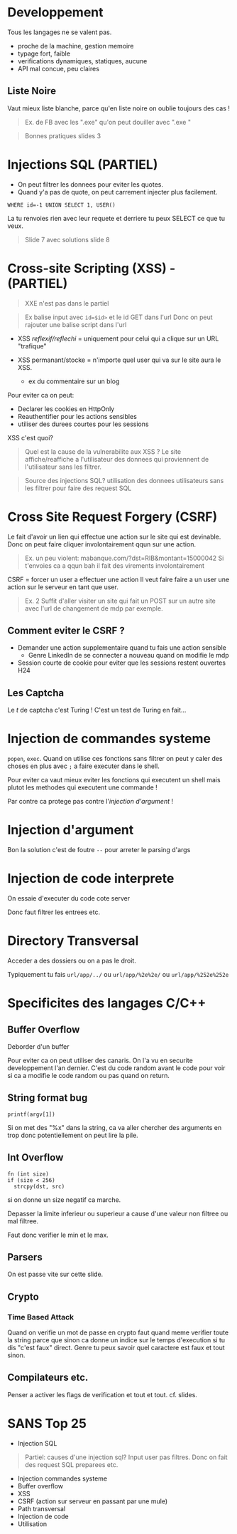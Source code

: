 <!-- /**
* @file cours3.md
* @author Rod Guillaume
* @date 15 Jan 2019
* @copyright 2019 Rod Guillaume
* @brief <brief>
*/ -->

# Developpement

Tous les langages ne se valent pas.

* proche de la machine, gestion memoire
* typage fort, faible
* verifications dynamiques, statiques, aucune
* API mal concue, peu claires

## Liste Noire

Vaut mieux liste blanche, parce qu'en liste noire on oublie toujours des cas !

> Ex. de FB avec les ".exe" qu'on peut douiller avec ".exe "

> Bonnes pratiques slides 3

# Injections SQL (PARTIEL)

* On peut filtrer les donnees pour eviter les quotes.
* Quand y'a pas de quote, on peut carrement injecter plus facilement.

```
WHERE id=-1 UNION SELECT 1, USER()
```
La tu renvoies rien avec leur requete et derriere tu peux SELECT ce que tu veux.

> Slide 7 avec solutions slide 8

# Cross-site Scripting (XSS) - (PARTIEL)

> XXE n'est pas dans le partiel


> Ex balise input avec `id=$id>` et le id GET dans l'url
Donc on peut rajouter une balise script dans l'url

* XSS *reflexif/reflechi* = uniquement pour celui qui a clique sur un URL
  "trafique"

* XSS permanant/stocke = n'importe quel user qui va sur le site aura le XSS.
  * ex du commentaire sur un blog

Pour eviter ca on peut:

* Declarer les cookies en HttpOnly
* Reauthentifier pour les actions sensibles
* utiliser des durees courtes pour les sessions

XSS c'est quoi?

>Quel est la cause de la vulnerabilite aux XSS ?
Le site affiche/reaffiche a l'utilisateur des donnees qui proviennent de
l'utilisateur sans les filtrer.

>Source des injections SQL?
utilisation des donnees utilisateurs sans les filtrer pour faire des request SQL

# Cross Site Request Forgery (CSRF)

Le fait d'avoir un lien qui effectue une action sur le site qui est devinable.
Donc on peut faire cliquer involontairement qqun sur une action.

> Ex. un peu violent: mabanque.com/?dst=RIB&montant=15000042
Si t'envoies ca a qqun bah il fait des virements involontairement

CSRF = forcer un user a effectuer une action
Il veut faire faire a un user une action sur le serveur en tant que user.

> Ex. 2
> Suffit d'aller visiter un site qui fait un POST sur un autre site avec l'url
> de changement de mdp par exemple.

## Comment eviter le CSRF ?

* Demander une action supplementaire quand tu fais une action sensible
  * Genre LinkedIn de se connecter a nouveau quand on modifie le mdp
* Session courte de cookie pour eviter que les sessions restent ouvertes H24

## Les Captcha

Le *t* de captcha c'est Turing ! C'est un test de Turing en fait...

# Injection de commandes systeme

`popen`, `exec`. Quand on utilise ces fonctions sans filtrer on peut y caler des
choses en plus avec `;` a faire executer dans le shell.

Pour eviter ca vaut mieux eviter les fonctions qui executent un shell mais
plutot les methodes qui executent une commande !

Par contre ca protege pas contre l'*injection d'argument* !

# Injection d'argument

Bon la solution c'est de foutre `--` pour arreter le parsing d'args

# Injection de code interprete

On essaie d'executer du code cote server

Donc faut filtrer les entrees etc.

# Directory Transversal

Acceder a des dossiers ou on a pas le droit.

Typiquement tu fais `url/app/../` ou `url/app/%2e%2e/` ou `url/app/%252e%252e`

# Specificites des langages C/C++

## Buffer Overflow

Deborder d'un buffer

Pour eviter ca on peut utiliser des canaris. On l'a vu en securite developpement
l'an dernier. C'est du code random avant le code pour voir si ca a modifie le
code random ou pas quand on return.

## String format bug

```
printf(argv[1])
```

Si on met des "%x" dans la string, ca va aller chercher des arguments en trop
donc potentiellement on peut lire la pile.

## Int Overflow

```
fn (int size)
if (size < 256)
  strcpy(dst, src)
```

si on donne un size negatif ca marche.

Depasser la limite inferieur ou superieur a cause d'une valeur non filtree ou
mal filtree.

Faut donc verifier le min et le max.

## Parsers

On est passe vite sur cette slide.

## Crypto

### Time Based Attack

Quand on verifie un mot de passe en crypto faut quand meme verifier toute la
string parce que sinon ca donne un indice sur le temps d'execution si tu dis
"c'est faux" direct. Genre tu peux savoir quel caractere est faux et tout sinon.

## Compilateurs etc.

Penser a activer les flags de verification et tout et tout.
cf. slides.

# SANS Top 25

* Injection SQL
> Partiel: causes d'une injection sql?
> Input user pas filtres. Donc on fait des request SQL preparees etc.

* Injection commandes systeme
* Buffer overflow
* XSS
* CSRF (action sur serveur en passant par une mule)
* Path transversal
* Injection de code
* Utilisation
